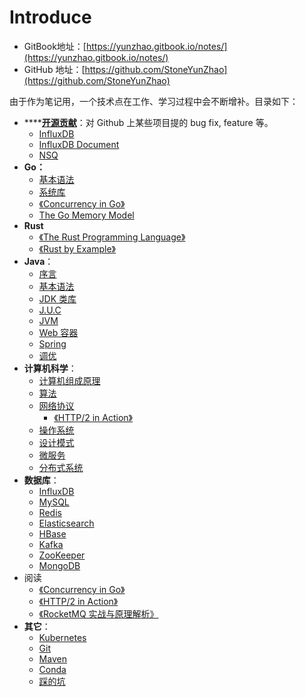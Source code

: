 # Introduce

* GitBook地址：[https://yunzhao.gitbook.io/notes/](https://yunzhao.gitbook.io/notes/)
* GitHub 地址：[https://github.com/StoneYunZhao](https://github.com/StoneYunZhao)

由于作为笔记用，一个技术点在工作、学习过程中会不断增补。目录如下：

* ****[**开源贡献**](open-source-contribution.md)：对 Github 上某些项目提的 bug fix, feature 等。
  * [InfluxDB](open-source-contribution.md#influxdb)
  * [InfluxDB Document](open-source-contribution.md#influxdb-document)
  * [NSQ](open-source-contribution.md#nsq)
* **Go：**
  * [基本语法](go/grammar/)
  * [系统库](go/system-library/)
  * [《Concurrency in Go》](go/concurrency-in-go.md)
  * [The Go Memory Model](go/the-go-memory-model.md)
* **Rust**
  * [《The Rust Programming Language》](rust/the-rust-programming-language.md)
  * [《Rust by Example》](rust/rust-by-example.md)
* **Java**：
  * [序言](java/preface.md)
  * [基本语法](java/grammar/)
  * [JDK 类库](java/class-libraries/)
  * [J.U.C](java/concurrency/)
  * [JVM](java/jvm/)
  * [Web 容器](java/web-container/)
  * [Spring](java/spring.md)
  * [调优](java/tuning/)
* **计算机科学**：
  * [计算机组成原理](computer-science/computer-organization.md)
  * [算法](computer-science/algorithm/)
  * [网络协议](computer-science/network-protocol/)
    * [《HTTP/2 in Action》](computer-science/network-protocol/http-2-in-action.md)
  * [操作系统](computer-science/linux/)
  * [设计模式](computer-science/design-patterns/)
  * [微服务](computer-science/microservice/)
  * [分布式系统](computer-science/distributed-system/)
* **数据库**：
  * [InfluxDB](database/influxdb/)
  * [MySQL](database/mysql/)
  * [Redis](database/basic.md)
  * [Elasticsearch](database/elasticsearch/)
  * [HBase](database/hbase.md)
  * [Kafka](database/kafka.md)
  * [ZooKeeper](database/zookeeper-1.md)
  * [MongoDB](database/mongodb.md)
* 阅读
  * [《Concurrency in Go》](go/concurrency-in-go.md)
  * [《HTTP/2 in Action》](computer-science/network-protocol/http-2-in-action.md)
  * [《RocketMQ 实战与原理解析》](reading/rocketmq.md)
* **其它**：&#x20;
  * [Kubernetes](other/kubernetes.md)
  * [Git](other/git.md)
  * [Maven](other/maven.md)
  * [Conda](other/anaconda-and-conda.md)
  * [踩的坑](other/fuck-shit/)
